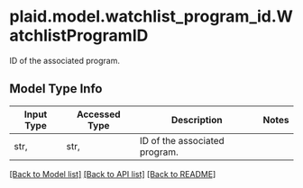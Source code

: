 # plaid.model.watchlist_program_id.WatchlistProgramID

ID of the associated program.

## Model Type Info
Input Type | Accessed Type | Description | Notes
------------ | ------------- | ------------- | -------------
str,  | str,  | ID of the associated program. | 

[[Back to Model list]](../../README.md#documentation-for-models) [[Back to API list]](../../README.md#documentation-for-api-endpoints) [[Back to README]](../../README.md)

